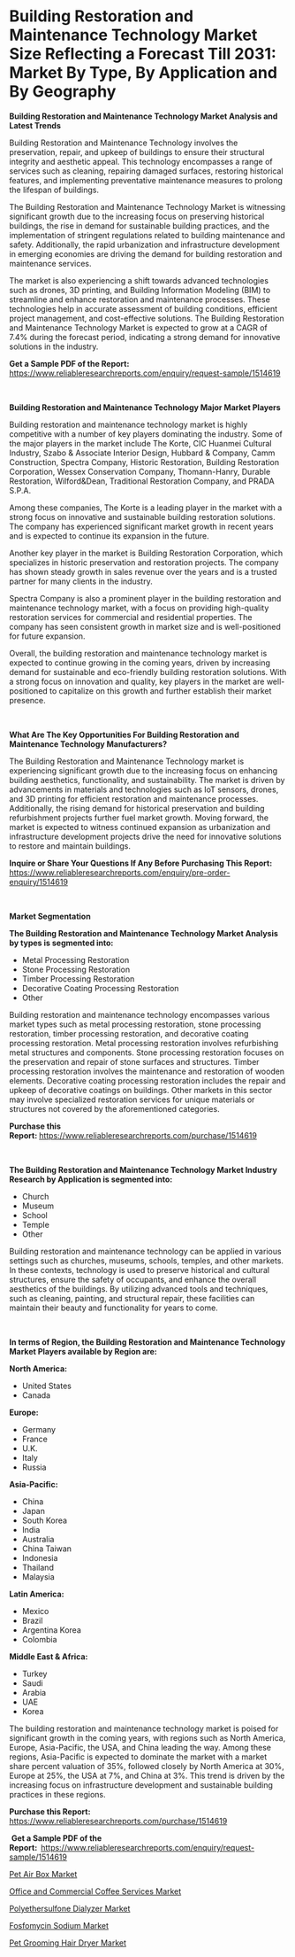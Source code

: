 <p><h1>Building Restoration and Maintenance Technology Market Size Reflecting a Forecast Till 2031: Market By Type, By Application and By Geography</h1></p><p><strong>Building Restoration and Maintenance Technology Market Analysis and Latest Trends</strong></p>
<p><p>Building Restoration and Maintenance Technology involves the preservation, repair, and upkeep of buildings to ensure their structural integrity and aesthetic appeal. This technology encompasses a range of services such as cleaning, repairing damaged surfaces, restoring historical features, and implementing preventative maintenance measures to prolong the lifespan of buildings.</p><p>The Building Restoration and Maintenance Technology Market is witnessing significant growth due to the increasing focus on preserving historical buildings, the rise in demand for sustainable building practices, and the implementation of stringent regulations related to building maintenance and safety. Additionally, the rapid urbanization and infrastructure development in emerging economies are driving the demand for building restoration and maintenance services.</p><p>The market is also experiencing a shift towards advanced technologies such as drones, 3D printing, and Building Information Modeling (BIM) to streamline and enhance restoration and maintenance processes. These technologies help in accurate assessment of building conditions, efficient project management, and cost-effective solutions. The Building Restoration and Maintenance Technology Market is expected to grow at a CAGR of 7.4% during the forecast period, indicating a strong demand for innovative solutions in the industry.</p></p>
<p><strong>Get a Sample PDF of the Report:&nbsp;</strong> <a href="https://www.reliableresearchreports.com/enquiry/request-sample/1514619">https://www.reliableresearchreports.com/enquiry/request-sample/1514619</a></p>
<p>&nbsp;</p>
<p><strong>Building Restoration and Maintenance Technology Major Market Players</strong></p>
<p><p>Building restoration and maintenance technology market is highly competitive with a number of key players dominating the industry. Some of the major players in the market include The Korte, CIC Huanmei Cultural Industry, Szabo & Associate Interior Design, Hubbard & Company, Camm Construction, Spectra Company, Historic Restoration, Building Restoration Corporation, Wessex Conservation Company, Thomann-Hanry, Durable Restoration, Wilford&Dean, Traditional Restoration Company, and PRADA S.P.A.</p><p>Among these companies, The Korte is a leading player in the market with a strong focus on innovative and sustainable building restoration solutions. The company has experienced significant market growth in recent years and is expected to continue its expansion in the future.</p><p>Another key player in the market is Building Restoration Corporation, which specializes in historic preservation and restoration projects. The company has shown steady growth in sales revenue over the years and is a trusted partner for many clients in the industry.</p><p>Spectra Company is also a prominent player in the building restoration and maintenance technology market, with a focus on providing high-quality restoration services for commercial and residential properties. The company has seen consistent growth in market size and is well-positioned for future expansion.</p><p>Overall, the building restoration and maintenance technology market is expected to continue growing in the coming years, driven by increasing demand for sustainable and eco-friendly building restoration solutions. With a strong focus on innovation and quality, key players in the market are well-positioned to capitalize on this growth and further establish their market presence.</p></p>
<p>&nbsp;</p>
<p><strong>What Are The Key Opportunities For Building Restoration and Maintenance Technology Manufacturers?</strong></p>
<p><p>The Building Restoration and Maintenance Technology market is experiencing significant growth due to the increasing focus on enhancing building aesthetics, functionality, and sustainability. The market is driven by advancements in materials and technologies such as IoT sensors, drones, and 3D printing for efficient restoration and maintenance processes. Additionally, the rising demand for historical preservation and building refurbishment projects further fuel market growth. Moving forward, the market is expected to witness continued expansion as urbanization and infrastructure development projects drive the need for innovative solutions to restore and maintain buildings.</p></p>
<p><strong>Inquire or Share Your Questions If Any Before Purchasing This Report:</strong> <a href="https://www.reliableresearchreports.com/enquiry/pre-order-enquiry/1514619">https://www.reliableresearchreports.com/enquiry/pre-order-enquiry/1514619</a></p>
<p>&nbsp;</p>
<p><strong>Market Segmentation</strong></p>
<p><strong>The Building Restoration and Maintenance Technology Market Analysis by types is segmented into:</strong></p>
<p><ul><li>Metal Processing Restoration</li><li>Stone Processing Restoration</li><li>Timber Processing Restoration</li><li>Decorative Coating Processing Restoration</li><li>Other</li></ul></p>
<p><p>Building restoration and maintenance technology encompasses various market types such as metal processing restoration, stone processing restoration, timber processing restoration, and decorative coating processing restoration. Metal processing restoration involves refurbishing metal structures and components. Stone processing restoration focuses on the preservation and repair of stone surfaces and structures. Timber processing restoration involves the maintenance and restoration of wooden elements. Decorative coating processing restoration includes the repair and upkeep of decorative coatings on buildings. Other markets in this sector may involve specialized restoration services for unique materials or structures not covered by the aforementioned categories.</p></p>
<p><strong>Purchase this Report:&nbsp;</strong><a href="https://www.reliableresearchreports.com/purchase/1514619">https://www.reliableresearchreports.com/purchase/1514619</a></p>
<p>&nbsp;</p>
<p><strong>The Building Restoration and Maintenance Technology Market Industry Research by Application is segmented into:</strong></p>
<p><ul><li>Church</li><li>Museum</li><li>School</li><li>Temple</li><li>Other</li></ul></p>
<p><p>Building restoration and maintenance technology can be applied in various settings such as churches, museums, schools, temples, and other markets. In these contexts, technology is used to preserve historical and cultural structures, ensure the safety of occupants, and enhance the overall aesthetics of the buildings. By utilizing advanced tools and techniques, such as cleaning, painting, and structural repair, these facilities can maintain their beauty and functionality for years to come.</p></p>
<p>&nbsp;</p>
<p><strong>In terms of Region, the Building Restoration and Maintenance Technology Market Players available by Region are:</strong></p>
<p>
    <p> <strong> North America: </strong>
        <ul>
            <li>United States</li>
            <li>Canada</li>
        </ul>
        </p> 
    <p> <strong> Europe: </strong>
        <ul>
            <li>Germany</li>
            <li>France</li>
            <li>U.K.</li>
            <li>Italy</li>
            <li>Russia</li>
        </ul>
        </p> 
    <p> <strong> Asia-Pacific: </strong>
        <ul>
            <li>China</li>
            <li>Japan</li>
            <li>South Korea</li>
            <li>India</li>
            <li>Australia</li>
            <li>China Taiwan</li>
            <li>Indonesia</li>
            <li>Thailand</li>
            <li>Malaysia</li>
        </ul>
        </p> 
    <p> <strong> Latin America: </strong>
        <ul>
            <li>Mexico</li>
            <li>Brazil</li>
            <li>Argentina Korea</li>
            <li>Colombia</li>
        </ul>
        </p> 
    <p> <strong> Middle East & Africa: </strong>
        <ul>
            <li>Turkey</li>
            <li>Saudi</li>
            <li>Arabia</li>
            <li>UAE</li>
            <li>Korea</li>
        </ul>
    </p>
    </p>
<p><p>The building restoration and maintenance technology market is poised for significant growth in the coming years, with regions such as North America, Europe, Asia-Pacific, the USA, and China leading the way. Among these regions, Asia-Pacific is expected to dominate the market with a market share percent valuation of 35%, followed closely by North America at 30%, Europe at 25%, the USA at 7%, and China at 3%. This trend is driven by the increasing focus on infrastructure development and sustainable building practices in these regions.</p></p>
<p><strong>Purchase this Report: </strong><a href="https://www.reliableresearchreports.com/purchase/1514619">https://www.reliableresearchreports.com/purchase/1514619</a></p>
<p>&nbsp;<strong>Get a Sample PDF of the Report:&nbsp;&nbsp;</strong><a href="https://www.reliableresearchreports.com/enquiry/request-sample/1514619">https://www.reliableresearchreports.com/enquiry/request-sample/1514619</a></p>
<p><strong></strong></p>
<p><p><a href="https://view.publitas.com/reportprime-1/pet-air-box-market-share-market-new-trends-analysis-report-by-type-by-application-by-end-use-by-region-and-segment-forecasts-2024-2031/">Pet Air Box Market</a></p><p><a href="https://gratis-rainforest-2ca.notion.site/Office-and-Commercial-Coffee-Services-Market-Research-Report-Reveals-The-Latest-Trends-And-Opportuni-f998c4cfa10c4a4990d6d94d82797749">Office and Commercial Coffee Services Market</a></p><p><a href="https://crocus-run-b5a.notion.site/Global-Polyethersulfone-Dialyzer-Market-by-Types-Applications-and-Major-Players-with-Regional-Gro-1e7443a66e1645f8b34eb61041b969cc">Polyethersulfone Dialyzer Market</a></p><p><a href="https://metal-farmhouse-e95.notion.site/Fosfomycin-Sodium-Market-Research-Report-Provides-Critical-Insights-that-can-help-Shape-Business-Dev-806d140c30fb488a87210d06f1b8921f">Fosfomycin Sodium Market</a></p><p><a href="https://view.publitas.com/reportprime-1/pet-grooming-hair-dryer-market-research-report-forecasted-for-period-from-2024-2031-by-market-type-market-application-and-region/">Pet Grooming Hair Dryer Market</a></p></p>